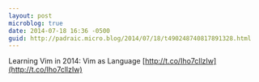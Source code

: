 ```yaml
---
layout: post
microblog: true
date: 2014-07-18 16:36 -0500
guid: http://padraic.micro.blog/2014/07/18/t490248740817891328.html
---
```

Learning Vim in 2014: Vim as Language [http://t.co/Iho7cllzIw](http://t.co/Iho7cllzIw)

